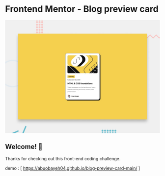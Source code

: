 # Frontend Mentor - Blog preview card

![Design preview for the Blog preview card coding challenge](./preview.jpg)

## Welcome! 👋

Thanks for checking out this front-end coding challenge.

demo : [ https://abuobayeh04.github.io/blog-preview-card-main/ ]
